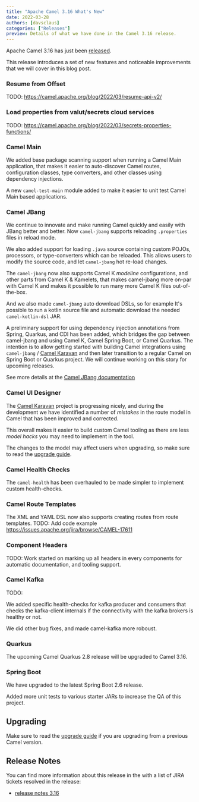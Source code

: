 ```yaml
---
title: "Apache Camel 3.16 What's New"
date: 2022-03-28
authors: [davsclaus]
categories: ["Releases"]
preview: Details of what we have done in the Camel 3.16 release.
---
```


Apache Camel 3.16 has just been [released](/blog/2022/03/RELEASE-3.16.0/).

This release introduces a set of new features and noticeable improvements that we will cover in this blog post.

### Resume from Offset

TODO:
https://camel.apache.org/blog/2022/03/resume-api-v2/

### Load properties from valut/secrets cloud services

TODO:
https://camel.apache.org/blog/2022/03/secrets-properties-functions/

### Camel Main

We added base package scanning support when running a Camel Main application, that
makes it easier to auto-discover Camel routes, configuration classes, type converters,
and other classes using dependency injections.

A new `camel-test-main` module added to make it easier to unit test Camel Main based applications.

### Camel JBang

We continue to innovate and make running Camel quickly and easily with JBang better and better.
Now `camel-jbang` supports reloading `.properties` files in reload mode.

We also added support for loading `.java` source containing custom POJOs, processors,
or type-converters which can be reloaded. This allows users to modify the source code,
and let `camel-jbang` hot re-load changes.

The `camel-jbang` now also supports Camel K _modeline_ configurations, and other parts
from Camel K & Kamelets, that makes camel-jbang more on-par with Camel K and makes it possible to
run many more Camel K files out-of-the-box.

And we also made `camel-jbang` auto download DSLs, so for example It's possible to run a kotlin
source file and automatic download the needed `camel-kotlin-dsl` JAR.

A preliminary support for using dependency injection annotations from Spring, Quarkus, and CDI
has been added, which bridges the gap between camel-jbang and using Camel K, Camel Spring Boot,
or Camel Quarkus. The intention is to allow getting started with building Camel integrations
using `camel-jbang` / [Camel Karavan](https://github.com/apache/camel-karavan) and then
later transition to a regular Camel on Spring Boot or Quarkus project.
We will continue working on this story for upcoming releases.

See more details at the [Camel JBang documentation](/manual/camel-jbang.html)

### Camel UI Designer

The [Camel Karavan](https://github.com/apache/camel-karavan) project is progressing nicely, and during the development we have identified
a number of _mistakes_ in the route model in Camel that has been improved and corrected.

This overall makes it easier to build custom Camel tooling as there are less _model hacks_ you may need to
implement in the tool.

The changes to the model may affect users when upgrading, so make sure to read the [upgrade guide](/manual/camel-3x-upgrade-guide-3_16.html).

### Camel Health Checks

The `camel-health` has been overhauled to be made simpler to implement custom health-checks.

### Camel Route Templates

The XML and YAML DSL now also supports creating routes from route templates.
TODO: Add code example
https://issues.apache.org/jira/browse/CAMEL-17611

### Component Headers

TODO: Work started on marking up all headers in every components for automatic documentation, and tooling support.

### Camel Kafka

TODO: 

We added specific health-checks for kafka producer and consumers that checks the kafka-client
internals if the connectivity with the kafka brokers is healthy or not.

We did other bug fixes, and made camel-kafka more roboust.

### Quarkus

The upcoming Camel Quarkus 2.8 release will be upgraded to Camel 3.16. 

### Spring Boot

We have upgraded to the latest Spring Boot 2.6 release.

Added more unit tests to various starter JARs to increase the QA of this project.

## Upgrading

Make sure to read the [upgrade guide](/manual/camel-3x-upgrade-guide-3_16.html) if you are upgrading from a previous Camel version.

## Release Notes

You can find more information about this release in the with a list of JIRA tickets resolved in the release: 

- [release notes 3.16](/releases/release-3.16.0/)

